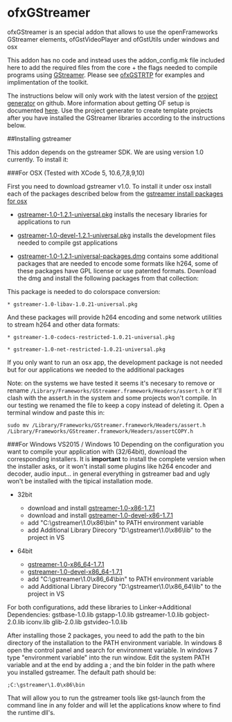 ofxGStreamer
============

ofxGStreamer is an special addon that allows to use the openFrameworks GStreamer elements, ofGstVideoPlayer and ofGstUtils under windows and osx

This addon has no code and instead uses the addon_config.mk file included here to add the required files from the core + the flags needed to compile programs using [GStreamer](http://gstreamer.freedesktop.org/). Please see [ofxGSTRTP](https://github.com/arturoc/ofxGSTRTP) for examples and implimentation of the toolkit. 

The instructions below will only work with the latest version of the [project generator](https://github.com/ofZach/projectGeneratorSimple) on github. More information about getting OF setup is documented [here](https://github.com/openframeworks/openFrameworks/blob/master/docs/table_of_contents.md). Use the project generater to create template projects after you have installed the GStreamer libraries according to the instructions below.

##Installing gstreamer

This addon depends on the gstreamer SDK. We are using version 1.0 currently. To install it:

###For OSX (Tested with XCode 5, 10.6,7,8,9,10)

First you need to download gstreamer v1.0. To install it under osx install each of the packages described below from the [gstreamer install packages for osx](http://gstreamer.freedesktop.org/data/pkg/osx/)
    
* [gstreamer-1.0-1.2.1-universal.pkg](http://gstreamer.freedesktop.org/data/pkg/osx/1.2.1/gstreamer-1.0-1.2.1-universal.pkg) installs the necesary libraries for applications to run

* [gstreamer-1.0-devel-1.2.1-universal.pkg](http://gstreamer.freedesktop.org/data/pkg/osx/1.2.1/gstreamer-1.0-devel-1.2.1-universal.pkg) installs the development files needed to compile gst applications

* [gstreamer-1.0-1.2.1-universal-packages.dmg](http://gstreamer.freedesktop.org/data/pkg/osx/1.2.1/gstreamer-1.0-1.2.1-universal-packages.dmg) contains some additional packages that are needed to encode some formats like h264, some of these packages have GPL license or use patented formats. Download the dmg and install the following packages from that collection:

This package is needed to do colorspace conversion:

    * gstreamer-1.0-libav-1.0.21-universal.pkg

And these packages will provide h264 encoding and some network utilities to stream h264 and other data formats:
    
    * gstreamer-1.0-codecs-restricted-1.0.21-universal.pkg
    
    * gstreamer-1.0-net-restricted-1.0.21-universal.pkg

If you only want to run an osx app, the development package is not needed but for our applications we needed to the additional packages

Note: on the systems we have tested it seems it's necesary to remove or rename `/Library/Frameworks/GStreamer.framework/Headers/assert.h` or it'll clash with the assert.h in the system and some projects won't compile. In our testing we renamed the file to keep a copy instead of deleting it. Open a terminal window and paste this in: 

````
sudo mv /Library/Frameworks/GStreamer.framework/Headers/assert.h /Library/Frameworks/GStreamer.framework/Headers/assertCOPY.h
````

###For Windows VS2015 / Windows 10
Depending on the configuration you want to compile your application with (32/64bit), download the corresponding installers.
It is **important** to install the complete version when the installer asks, or it won't install some plugins like h264 encoder and decoder, audio input... in general everything in gstreamer bad and ugly won't be installed with the tipical installation mode.

* 32bit
	* download and install [gstreamer-1.0-x86-1.7.1](http://gstreamer.freedesktop.org/data/pkg/windows/1.7.1/gstreamer-1.0-x86-1.7.1.msi)
	* download and install [gstreamer-1.0-devel-x86-1.7.1](http://gstreamer.freedesktop.org/data/pkg/windows/1.7.1/gstreamer-1.0-devel-x86-1.7.1.msi)
	* add "C:\gstreamer\1.0\x86\bin" to PATH environment variable
	* add Additional Library Direcory "D:\gstreamer\1.0\x86\lib" to the project in VS

* 64bit
	* [gstreamer-1.0-x86_64-1.7.1](http://gstreamer.freedesktop.org/data/pkg/windows/1.7.1/gstreamer-1.0-x86_64-1.7.1.msi)
	* [gstreamer-1.0-devel-x86_64-1.7.1](http://gstreamer.freedesktop.org/data/pkg/windows/1.7.1/gstreamer-1.0-devel-x86_64-1.7.1.msi)
	* add "C:\gstreamer\1.0\x86_64\bin" to PATH environment variable
	* add Additional Library Direcory "D:\gstreamer\1.0\x86_64\lib" to the project in VS
	
For both configurations, add these libraries to Linker->Additional Dependencies:
gstbase-1.0.lib
gstapp-1.0.lib
gstreamer-1.0.lib
gobject-2.0.lib
iconv.lib
glib-2.0.lib
gstvideo-1.0.lib

After installing those 2 packages, you need to add the path to the bin directory of the installation to the PATH environment variable. In windows 8 open the control panel and search for environment variable. In windows 7 type "environment variable" into the run window. Edit the system PATH variable and at the end by adding a ; and the bin folder in the path where you installed gstreamer. The default path should be:

`;C:\gstreamer\1.0\x86\bin`

That will allow you to run the gstreamer tools like gst-launch from the command line in any folder and will let the applications know where to find the runtime dll's.

